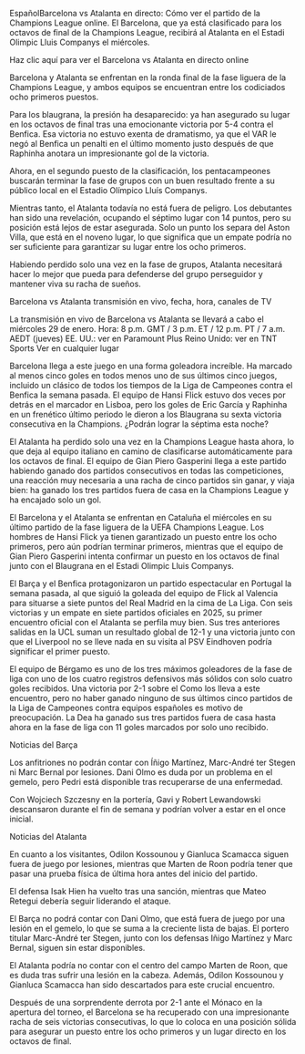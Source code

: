 EspañolBarcelona vs Atalanta en directo: Cómo ver el partido de la Champions League online. El Barcelona, ​​que ya está clasificado para los octavos de final de la Champions League, recibirá al Atalanta en el Estadi Olimpic Lluis Companys el miércoles.

Haz clic aquí para ver el Barcelona vs Atalanta en directo online

Barcelona y Atalanta se enfrentan en la ronda final de la fase liguera de la Champions League, y ambos equipos se encuentran entre los codiciados ocho primeros puestos.

Para los blaugrana, la presión ha desaparecido: ya han asegurado su lugar en los octavos de final tras una emocionante victoria por 5-4 contra el Benfica. Esa victoria no estuvo exenta de dramatismo, ya que el VAR le negó al Benfica un penalti en el último momento justo después de que Raphinha anotara un impresionante gol de la victoria.

Ahora, en el segundo puesto de la clasificación, los pentacampeones buscarán terminar la fase de grupos con un buen resultado frente a su público local en el Estadio Olímpico Lluís Companys.

Mientras tanto, el Atalanta todavía no está fuera de peligro. Los debutantes han sido una revelación, ocupando el séptimo lugar con 14 puntos, pero su posición está lejos de estar asegurada. Solo un punto los separa del Aston Villa, que está en el noveno lugar, lo que significa que un empate podría no ser suficiente para garantizar su lugar entre los ocho primeros.

Habiendo perdido solo una vez en la fase de grupos, Atalanta necesitará hacer lo mejor que pueda para defenderse del grupo perseguidor y mantener viva su racha de sueños.

Barcelona vs Atalanta transmisión en vivo, fecha, hora, canales de TV

La transmisión en vivo de Barcelona vs Atalanta se llevará a cabo el miércoles 29 de enero.
Hora: 8 p.m. GMT / 3 p.m. ET / 12 p.m. PT / 7 a.m. AEDT (jueves)
EE. UU.: ver en Paramount Plus
Reino Unido: ver en TNT Sports
Ver en cualquier lugar

Barcelona llega a este juego en una forma goleadora increíble. Ha marcado al menos cinco goles en todos menos uno de sus últimos cinco juegos, incluido un clásico de todos los tiempos de la Liga de Campeones contra el Benfica la semana pasada. El equipo de Hansi Flick estuvo dos veces por detrás en el marcador en Lisboa, pero los goles de Eric García y Raphinha en un frenético último periodo le dieron a los Blaugrana su sexta victoria consecutiva en la Champions. ¿Podrán lograr la séptima esta noche?

El Atalanta ha perdido solo una vez en la Champions League hasta ahora, lo que deja al equipo italiano en camino de clasificarse automáticamente para los octavos de final. El equipo de Gian Piero Gasperini llega a este partido habiendo ganado dos partidos consecutivos en todas las competiciones, una reacción muy necesaria a una racha de cinco partidos sin ganar, y viaja bien: ha ganado los tres partidos fuera de casa en la Champions League y ha encajado solo un gol.

El Barcelona y el Atalanta se enfrentan en Cataluña el miércoles en su último partido de la fase liguera de la UEFA Champions League. Los hombres de Hansi Flick ya tienen garantizado un puesto entre los ocho primeros, pero aún podrían terminar primeros, mientras que el equipo de Gian Piero Gasperini intenta confirmar un puesto en los octavos de final junto con el Blaugrana en el Estadi Olimpic Lluis Companys.

El Barça y el Benfica protagonizaron un partido espectacular en Portugal la semana pasada, al que siguió la goleada del equipo de Flick al Valencia para situarse a siete puntos del Real Madrid en la cima de La Liga. Con seis victorias y un empate en siete partidos oficiales en 2025, su primer encuentro oficial con el Atalanta se perfila muy bien. Sus tres anteriores salidas en la UCL suman un resultado global de 12-1 y una victoria junto con que el Liverpool no se lleve nada en su visita al PSV Eindhoven podría significar el primer puesto.

El equipo de Bérgamo es uno de los tres máximos goleadores de la fase de liga con uno de los cuatro registros defensivos más sólidos con solo cuatro goles recibidos. Una victoria por 2-1 sobre el Como los lleva a este encuentro, pero no haber ganado ninguno de sus últimos cinco partidos de la Liga de Campeones contra equipos españoles es motivo de preocupación. La Dea ha ganado sus tres partidos fuera de casa hasta ahora en la fase de liga con 11 goles marcados por solo uno recibido.

Noticias del Barça

Los anfitriones no podrán contar con Íñigo Martínez, Marc-André ter Stegen ni Marc Bernal por lesiones. Dani Olmo es duda por un problema en el gemelo, pero Pedri está disponible tras recuperarse de una enfermedad.

Con Wojciech Szczesny en la portería, Gavi y Robert Lewandowski descansaron durante el fin de semana y podrían volver a estar en el once inicial.

Noticias del Atalanta

En cuanto a los visitantes, Odilon Kossounou y Gianluca Scamacca siguen fuera de juego por lesiones, mientras que Marten de Roon podría tener que pasar una prueba física de última hora antes del inicio del partido.

El defensa Isak Hien ha vuelto tras una sanción, mientras que Mateo Retegui debería seguir liderando el ataque.

El Barça no podrá contar con Dani Olmo, que está fuera de juego por una lesión en el gemelo, lo que se suma a la creciente lista de bajas. El portero titular Marc-André ter Stegen, junto con los defensas Iñigo Martínez y Marc Bernal, siguen sin estar disponibles.

El Atalanta podría no contar con el centro del campo Marten de Roon, que es duda tras sufrir una lesión en la cabeza. Además, Odilon Kossounou y Gianluca Scamacca han sido descartados para este crucial encuentro.

Después de una sorprendente derrota por 2-1 ante el Mónaco en la apertura del torneo, el Barcelona se ha recuperado con una impresionante racha de seis victorias consecutivas, lo que lo coloca en una posición sólida para asegurar un puesto entre los ocho primeros y un lugar directo en los octavos de final.
